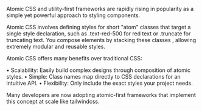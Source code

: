 
Atomic CSS and utility-first frameworks are rapidly rising in popularity as a simple yet powerful approach to styling components.

Atomic CSS involves defining styles for short "atom" classes that target a single style declaration, such as .text-red-500 for red text or .truncate for truncating text. You compose elements by stacking these classes , allowing extremely modular and reusable styles.

Atomic CSS offers many benefits over traditional CSS:

• Scalability: Easily build complex designs through composition of atomic styles.
• Simple: Class names map directly to CSS declarations for an intuitive API.
• Flexibility: Only include the exact styles your project needs.

Many developers are now adopting atomic-first frameworks that implement this concept at scale like tailwindcss.
